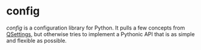 config
======

*config* is a configuration library for Python. It pulls a few concepts from
[QSettings](http://qt-project.org/doc/qt-4.8/qsettings.html),
but otherwise tries to implement a Pythonic API that is as simple
and flexible as possible.

